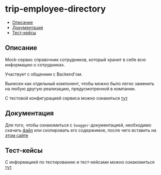 # trip-employee-directory
* [Описание](#descr)
* [Документация](#docs)
* [Тест-кейсы](#test)

## <a name="descr"></a> Описание
Mock-сервис справочник сотрудников, который хранит в себе всю информацию о сотрудниках.

Участвует с общениии с Backend'ом.

Вынесен как отдельный компонент, чтобы можно было легко заменить на любую другую реализацию, предусмотренной в компании.

С тестовой конфигурацией сервиса можно ознакиться [тут](../assets/employee-directory-conf.yml)

## <a name="docs"></a> Документация

Для того, чтобы ознакомиться с `Swagger`-документацией, необходимо скачать [файл](docs/open-api.yaml) или скопировать его содержимое, после чего вставить на [этом сайте](https://editor.swagger.io)

## <a name="test"></a> Тест-кейсы
С информацией по тестированию и тест-кейсами можно ознакомиться [тут](../tech_documentation/Test_plan.pdf)
